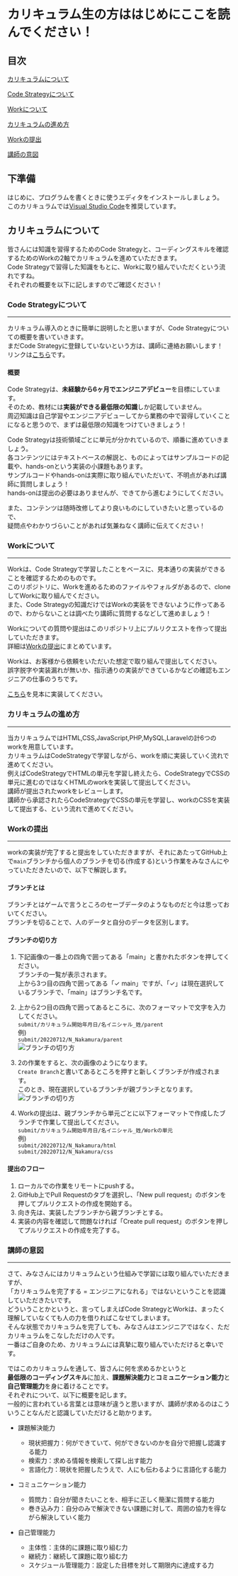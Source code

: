 # カリキュラム生の方ははじめにここを読んでください！

## 目次  
[カリキュラムについて](#カリキュラムについて)  

[Code Strategyについて](#code-strategyについて)  

[Workについて](#workについて)  

[カリキュラムの進め方](#カリキュラムの進め方)

[Workの提出](#workの提出)

[講師の意図](#講師の意図)  

## 下準備

はじめに、プログラムを書くときに使うエディタをインストールしましょう。  
このカリキュラムでは[Visual Studio Code](https://code.visualstudio.com/)を推奨しています。

## カリキュラムについて

皆さんには知識を習得するためのCode Strategyと、コーディングスキルを確認するためのWorkの2軸でカリキュラムを進めていただきます。  
Code Strategyで習得した知識をもとに、Workに取り組んでいただくという流れですね。  
それぞれの概要を以下に記しますのでご確認ください！

### Code Strategyについて

---

カリキュラム導入のときに簡単に説明したと思いますが、Code Strategyについての概要を書いていきます。  
まだCode Strategyに登録していないという方は、講師に連絡お願いします！
リンクは[こちら](https://study.code-strategy.app/login/)です。

#### 概要  

Code Strategyは、**未経験から6ヶ月でエンジニアデビュー**を目標にしています。  
そのため、教材には**実装ができる最低限の知識**しか記載していません。  
周辺知識は自己学習やエンジニアデビューしてから業務の中で習得していくことになると思うので、まずは最低限の知識をつけていきましょう！  

Code Strategyは技術領域ごとに単元が分かれているので、順番に進めていきましょう。  
各コンテンツにはテキストベースの解説と、ものによってはサンプルコードの記載や、hands-onという実装の小課題もあります。  
サンプルコードやhands-onは実際に取り組んでいただいて、不明点があれば講師に質問しましょう！  
hands-onは提出の必要はありませんが、できてから進むようにしてください。  

また、コンテンツは随時改修してより良いものにしていきたいと思っているので、  
疑問点やわかりづらいことがあれば気兼ねなく講師に伝えてください！

### Workについて

---

Workは、Code Strategyで学習したことをベースに、見本通りの実装ができることを確認するためのものです。  
このリポジトリに、Workを進めるためのファイルやフォルダがあるので、cloneしてWorkに取り組んでください。  
また、Code Strategyの知識だけではWorkの実装をできないように作ってあるので、わからないことは調べたり講師に質問するなどして進めましょう！  

Workについての質問や提出はこのリポジトリ上にプルリクエストを作って提出していただきます。  
詳細は[Workの提出](#workの提出)にまとめています。  

Workは、お客様から依頼をいただいた想定で取り組んで提出してください。  
誤字脱字や実装漏れが無いか、指示通りの実装ができているかなどの確認もエンジニアの仕事のうちです。  

[こちら](https://work.code-strategy.app/)を見本に実装してください。

### カリキュラムの進め方

---

当カリキュラムではHTML,CSS,JavaScript,PHP,MySQL,Laravelの計6つのworkを用意しています。  
カリキュラムはCodeStrategyで学習しながら、workを順に実装していく流れで進めてください。  
例えばCodeStrategyでHTMLの単元を学習し終えたら、CodeStrategyでCSSの単元に進むのではなくHTMLのworkを実装して提出してください。  
講師が提出されたworkをレビューします。  
講師から承認されたらCodeStrategyでCSSの単元を学習し、workのCSSを実装して提出する、という流れで進めてください。

### Workの提出  

---
workの実装が完了すると提出をしていただきますが、それにあたってGitHub上で`main`ブランチから個人のブランチを切る(作成する)という作業をみなさんにやっていただきたいので、以下で解説します。  

#### ブランチとは
ブランチとはゲームで言うところのセーブデータのようなものだと今は思っておいてください。  
ブランチを切ることで、人のデータと自分のデータを区別します。    

#### ブランチの切り方

1. 下記画像の一番上の四角で囲ってある「main」と書かれたボタンを押してください。  
ブランチの一覧が表示されます。  
上から3つ目の四角で囲ってある「✓ main」ですが、「✓」は現在選択しているブランチで、「main」はブランチ名です。

2. 上から2つ目の四角で囲ってあるところに、次のフォーマットで文字を入力してください。  
```submit/カリキュラム開始年月日/名イニシャル_姓/parent```  
例)  
```submit/20220712/N_Nakamura/parent```  
![ブランチの切り方](img/inst_1.png)

3. 2の作業をすると、次の画像のようになります。  
`Create Branch`と書いてあるところを押すと新しくブランチが作成されます。  
このとき、現在選択しているブランチが親ブランチとなります。
![ブランチの切り方](img/inst_2.png)
4. Workの提出は、親ブランチから単元ごとに以下フォーマットで作成したブランチで作業して提出してください。  
```submit/カリキュラム開始年月日/名イニシャル_姓/Workの単元```  
例)  
```submit/20220712/N_Nakamura/html```  
```submit/20220712/N_Nakamura/css```

#### 提出のフロー

1. ローカルでの作業をリモートにpushする。
2. GitHub上でPull Requestのタブを選択し、「New pull request」のボタンを押してプルリクエストの作成を開始する。
3. 向き先は、実装したブランチから親ブランチとする。
4. 実装の内容を確認して問題なければ「Create pull request」のボタンを押してプルリクエストの作成を完了する。

### 講師の意図  

---

さて、みなさんにはカリキュラムという仕組みで学習には取り組んでいただきますが、  
「カリキュラムを完了する = エンジニアになれる」ではないということを認識していただきたいです。  
どういうことかというと、言ってしまえばCode StrategyとWorkは、まったく理解していなくても人の力を借りればこなせてしまいます。  
そんな状態でカリキュラムを完了しても、みなさんはエンジニアではなく、ただカリキュラムをこなしただけの人です。  
一番はご自身のため、カリキュラムには真摯に取り組んでいただけると幸いです。  

ではこのカリキュラムを通して、皆さんに何を求めるかというと  
**最低限のコーディングスキル**に加え、**課題解決能力**と**コミュニケーション能力**と**自己管理能力**を身に着けることです。  
それぞれについて、以下に概要を記します。  
一般的に言われている言葉とは意味が違うと思いますが、講師が求めるのはこういうことなんだと認識していただけると助かります。  

- 課題解決能力  
  - 現状把握力：何ができていて、何ができないのかを自分で把握し認識する能力 
  - 検索力：求める情報を検索して探し出す能力
  - 言語化力：現状を把握したうえで、人にも伝わるように言語化する能力  

- コミュニケーション能力
  - 質問力：自分が聞きたいことを、相手に正しく簡潔に質問する能力
  - 巻き込み力：自分のみで解決できない課題に対して、周囲の協力を得ながら解決していく能力

- 自己管理能力
  - 主体性：主体的に課題に取り組む力
  - 継続力：継続して課題に取り組む力  
  - スケジュール管理能力：設定した目標を対して期限内に達成する力  